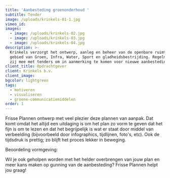 ```yaml
---
title: 'Aanbesteding groenonderhoud '
subtitle: Tender
image: /uploads/krinkels-01-1.jpg
vimeo_id:
images:
  - image: /uploads/krinkels-02.jpg
  - image: /uploads/krinkels-03.jpg
  - image: /uploads/krinkels-04.jpg
description: >-
  Krinkels verzorgt het ontwerp, aanleg en beheer van de openbare ruimte op het
  gebied van Groen, Infra, Water, Sport en gladheidsbestrijding. Regelmatig doen
  zij mee met tenders om in aanmerking te komen voor nieuwe aanbestedingen.
client_title: Opdrachtgever
client: Krinkels b.v.
client_image:
bgcolor: lightgreen
tags:
  - motiveren
  - visualiseren
  - groene-communicatiemiddelen
order: 1
---
```


Frisse Plannen ontwerp met veel plezier deze plannen van aanpak. Dat komt omdat het altijd een uitdaging is om het plan zo vorm te geven dat het fijn is om te lezen en dat het begrijpelijk is wat er staat door middel van verbeelding (bijvoorbeeld door infographics, tijdlijnen, foto's, etc). Ook de tijdsdruk is prettig; zo blijft het proces lekker in beweging.

Beoordeling vormgeving:&nbsp;

Wil je ook geholpen worden met het helder overbrengen van jouw plan en meer kans maken op gunning van de aanbesteding? Frisse Plannen helpt jou graag\!
